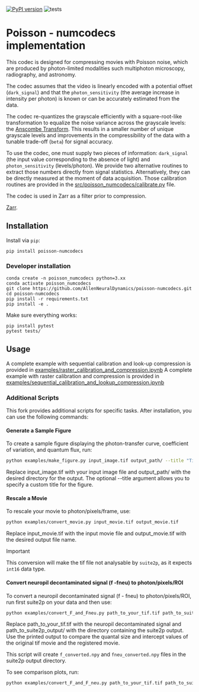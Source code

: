 [![PyPI version](https://badge.fury.io/py/poisson-numcodecs.svg)](https://badge.fury.io/py/poisson-numcodecs) ![tests](https://github.com/datajoint/poisson-numcodecs/actions/workflows/tests.yaml/badge.svg)

# Poisson - numcodecs implementation

This codec is designed for compressing movies with Poisson noise, which are produced by photon-limited modalities such multiphoton microscopy, radiography, and astronomy.

The codec assumes that the video is linearly encoded with a potential offset (`dark_signal`) and that the `photon_sensitivity` (the average increase in intensity per photon) is known or can be accurately estimated from the data.

The codec re-quantizes the grayscale efficiently with a square-root-like transformation to equalize the noise variance across the grayscale levels: the [Anscombe Transform](https://en.wikipedia.org/wiki/Anscombe_transform).
This results in a smaller number of unique grayscale levels and improvements in the compressibility of the data with a tunable trade-off (`beta`) for signal accuracy.

To use the codec, one must supply two pieces of information: `dark_signal` (the input value corresponding to the absence of light) and `photon_sensitivity` (levels/photon). We provide two alternative routines to extract those numbers directly from signal statistics. Alternatively, they can be directly measured at the moment of data acquisition. Those calibration routines are provided in the [src/poisson_numcodecs/calibrate.py](src/poisson_numcodecs/calibrate.py) file. 

The codec is used in Zarr as a filter prior to compression.

[Zarr](https://zarr.readthedocs.io/en/stable/index.html).

## Installation

Install via `pip`:

```
pip install poisson-numcodecs
```

### Developer installation

```
conda create -n poisson_numcodecs python=3.xx
conda activate poisson_numcodecs
git clone https://github.com/AllenNeuralDynamics/poisson-numcodecs.git
cd poisson-numcodecs
pip install -r requirements.txt
pip install -e .
```

Make sure everything works:

```
pip install pytest
pytest tests/
```

## Usage

A complete example with sequential calibration and look-up compression is provided in [examples/raster_calibration_and_compression.ipynb](examples/raster_calibration_and_compression.ipynb)
A complete example with raster calibration and compression is provided in [examples/sequential_calibration_and_lookup_compression.ipynb](examples/sequential_calibration_and_lookup_compression.ipynb)

### Additional Scripts

This fork provides additional scripts for specific tasks. After installation, you can use the following commands:

#### Generate a Sample Figure
To create a sample figure displaying the photon-transfer curve, coefficient of variation, and quantum flux, run:

```bash
python examples/make_figure.py input_image.tif output_path/ --title "Title of the figure"
```
Replace input_image.tif with your input image file and output_path/ with the desired directory for the output. 
The optional --title argument allows you to specify a custom title for the figure.

#### Rescale a Movie
To rescale your movie to photon/pixels/frame, use:

```bash
python examples/convert_movie.py input_movie.tif output_movie.tif
```
Replace input_movie.tif with the input movie file and output_movie.tif with the desired output file name.

> [!IMPORTANT]
> This conversion will make the tif file not analysable by `suite2p`, as it expects `int16` data type.

#### Convert neuropil decontaminated signal (f -fneu) to photon/pixels/ROI
To convert a neuropil decontaminated signal (f - fneu) to photon/pixels/ROI, run first suite2p on your data and then use:
```bash
python examples/convert_F_and_Fneu.py path_to_your_tif.tif path_to_suite2p_output/ 
```
Replace path_to_your_tif.tif with the neuropil decontaminated signal and path_to_suite2p_output/ with the directory containing the suite2p output. Use the printed output to compare the quantal size and intercept values of the original tif movie and the registered movie.

This script will create `f_converted.npy` and `fneu_converted.npy` files in the suite2p output directory.

To see comparison plots, run:
```bash
python examples/convert_F_and_F_neu.py path_to_your_tif.tif path_to_suite2p_output/ --make_plots True
```
